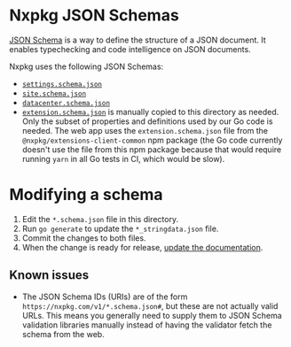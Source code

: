 # Nxpkg JSON Schemas

[JSON Schema](http://json-schema.org/) is a way to define the structure of a JSON document. It enables typechecking and code intelligence on JSON documents.

Nxpkg uses the following JSON Schemas:

- [`settings.schema.json`](./settings.schema.json)
- [`site.schema.json`](./site.schema.json)
- [`datacenter.schema.json`](./datacenter.schema.json)
- [`extension.schema.json`](https://github.com/nxpkg/extensions-client-common/blob/master/src/schema/extension.schema.json) is manually copied to this directory as needed. Only the subset of properties and definitions used by our Go code is needed. The web app uses the `extension.schema.json` file from the `@nxpkg/extensions-client-common` npm package (the Go code currently doesn't use the file from this npm package because that would require running `yarn` in all Go tests in CI, which would be slow).

# Modifying a schema

1.  Edit the `*.schema.json` file in this directory.
1.  Run `go generate` to update the `*_stringdata.json` file.
1.  Commit the changes to both files.
1.  When the change is ready for release, [update the documentation](https://github.com/nxpkg/website/blob/master/README.md#documentation-pages).

## Known issues

- The JSON Schema IDs (URIs) are of the form `https://nxpkg.com/v1/*.schema.json#`, but these are not actually valid URLs. This means you generally need to supply them to JSON Schema validation libraries manually instead of having the validator fetch the schema from the web.
